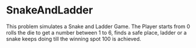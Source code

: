 # SnakeAndLadder
This problem simulates a Snake and Ladder Game. The Player starts from 0 rolls the die to get a number between 1 to 6, finds a safe place, ladder or a snake keeps doing till the winning spot  100 is achieved. 
